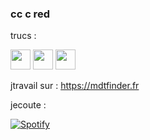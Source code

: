 ### cc c red

trucs :

[<img height="32" width="32" src="https://simpleicons.org/icons/discord.svg"/>](https://discord.gg/cDNzaNU)  [<img height="32" width="32" src="https://simpleicons.org/icons/youtube.svg"/>](https://www.youtube.com/redlegamin)  [<img height="32" width="32" src="https://simpleicons.org/icons/twitch.svg"/>](https://www.twitch.tv/redlegamin)

jtravail sur :
 https://mdtfinder.fr

jecoute :

 [![Spotify](https://spotify.redlegamin.vercel.app/api/spotify)](https://open.spotify.com/user/mr♥red)
